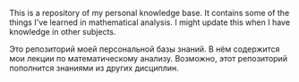 This is a repository of my personal knowledge base. It contains some of the things I've learned in mathematical analysis. I might update this when I have knowledge in other subjects.

Это репозиторий моей персональной базы знаний. В нём содержится мои лекции по математическому анализу. Возможно, этот репозиторий пополнится знаниями из других дисциплин.